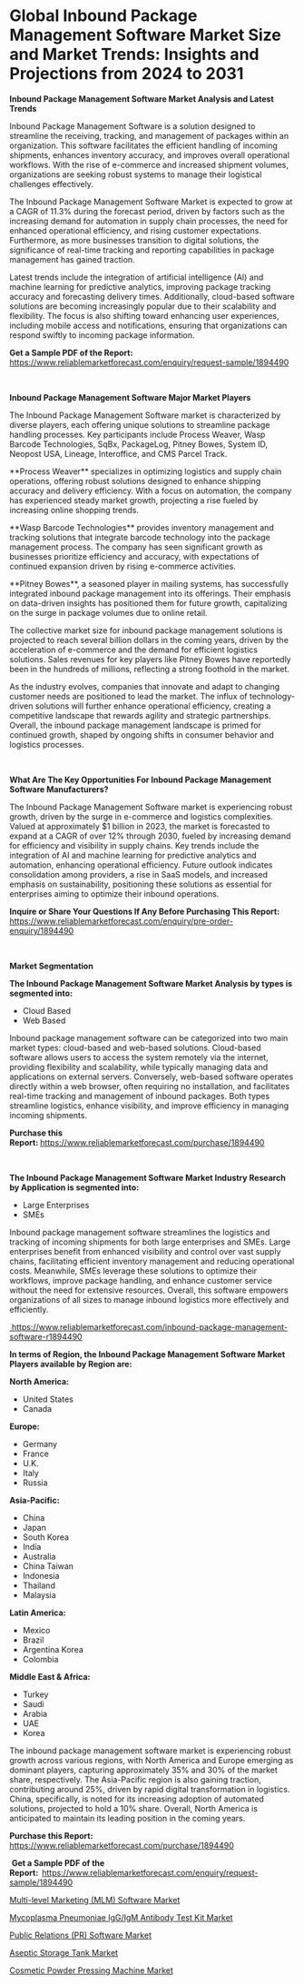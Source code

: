 <p><h1>Global Inbound Package Management Software Market Size and Market Trends: Insights and Projections from 2024 to 2031</h1></p><p><strong>Inbound Package Management Software Market Analysis and Latest Trends</strong></p>
<p><p>Inbound Package Management Software is a solution designed to streamline the receiving, tracking, and management of packages within an organization. This software facilitates the efficient handling of incoming shipments, enhances inventory accuracy, and improves overall operational workflows. With the rise of e-commerce and increased shipment volumes, organizations are seeking robust systems to manage their logistical challenges effectively.</p><p>The Inbound Package Management Software Market is expected to grow at a CAGR of 11.3% during the forecast period, driven by factors such as the increasing demand for automation in supply chain processes, the need for enhanced operational efficiency, and rising customer expectations. Furthermore, as more businesses transition to digital solutions, the significance of real-time tracking and reporting capabilities in package management has gained traction.</p><p>Latest trends include the integration of artificial intelligence (AI) and machine learning for predictive analytics, improving package tracking accuracy and forecasting delivery times. Additionally, cloud-based software solutions are becoming increasingly popular due to their scalability and flexibility. The focus is also shifting toward enhancing user experiences, including mobile access and notifications, ensuring that organizations can respond swiftly to incoming package information.</p></p>
<p><strong>Get a Sample PDF of the Report:&nbsp;</strong> <a href="https://www.reliablemarketforecast.com/enquiry/request-sample/1894490?utm_campaign=1108&utm_medium=2&utm_source=Github&utm_content=ia&utm_term=24102024&utm_id=inbound-package-management-software">https://www.reliablemarketforecast.com/enquiry/request-sample/1894490</a></p>
<p>&nbsp;</p>
<p><strong>Inbound Package Management Software Major Market Players</strong></p>
<p><p>The Inbound Package Management Software market is characterized by diverse players, each offering unique solutions to streamline package handling processes. Key participants include Process Weaver, Wasp Barcode Technologies, SqBx, PackageLog, Pitney Bowes, System ID, Neopost USA, Lineage, Interoffice, and CMS Parcel Track.</p><p>**Process Weaver** specializes in optimizing logistics and supply chain operations, offering robust solutions designed to enhance shipping accuracy and delivery efficiency. With a focus on automation, the company has experienced steady market growth, projecting a rise fueled by increasing online shopping trends.</p><p>**Wasp Barcode Technologies** provides inventory management and tracking solutions that integrate barcode technology into the package management process. The company has seen significant growth as businesses prioritize efficiency and accuracy, with expectations of continued expansion driven by rising e-commerce activities.</p><p>**Pitney Bowes**, a seasoned player in mailing systems, has successfully integrated inbound package management into its offerings. Their emphasis on data-driven insights has positioned them for future growth, capitalizing on the surge in package volumes due to online retail.</p><p>The collective market size for inbound package management solutions is projected to reach several billion dollars in the coming years, driven by the acceleration of e-commerce and the demand for efficient logistics solutions. Sales revenues for key players like Pitney Bowes have reportedly been in the hundreds of millions, reflecting a strong foothold in the market.</p><p>As the industry evolves, companies that innovate and adapt to changing customer needs are positioned to lead the market. The influx of technology-driven solutions will further enhance operational efficiency, creating a competitive landscape that rewards agility and strategic partnerships. Overall, the inbound package management landscape is primed for continued growth, shaped by ongoing shifts in consumer behavior and logistics processes.</p></p>
<p>&nbsp;</p>
<p><strong>What Are The Key Opportunities For Inbound Package Management Software Manufacturers?</strong></p>
<p><p>The Inbound Package Management Software market is experiencing robust growth, driven by the surge in e-commerce and logistics complexities. Valued at approximately $1 billion in 2023, the market is forecasted to expand at a CAGR of over 12% through 2030, fueled by increasing demand for efficiency and visibility in supply chains. Key trends include the integration of AI and machine learning for predictive analytics and automation, enhancing operational efficiency. Future outlook indicates consolidation among providers, a rise in SaaS models, and increased emphasis on sustainability, positioning these solutions as essential for enterprises aiming to optimize their inbound operations.</p></p>
<p><strong>Inquire or Share Your Questions If Any Before Purchasing This Report:</strong> <a href="https://www.reliablemarketforecast.com/enquiry/pre-order-enquiry/1894490?utm_campaign=1108&utm_medium=2&utm_source=Github&utm_content=ia&utm_term=24102024&utm_id=inbound-package-management-software">https://www.reliablemarketforecast.com/enquiry/pre-order-enquiry/1894490</a></p>
<p>&nbsp;</p>
<p><strong>Market Segmentation</strong></p>
<p><strong>The Inbound Package Management Software Market Analysis by types is segmented into:</strong></p>
<p><ul><li>Cloud Based</li><li>Web Based</li></ul></p>
<p><p>Inbound package management software can be categorized into two main market types: cloud-based and web-based solutions. Cloud-based software allows users to access the system remotely via the internet, providing flexibility and scalability, while typically managing data and applications on external servers. Conversely, web-based software operates directly within a web browser, often requiring no installation, and facilitates real-time tracking and management of inbound packages. Both types streamline logistics, enhance visibility, and improve efficiency in managing incoming shipments.</p></p>
<p><strong>Purchase this Report:&nbsp;</strong><a href="https://www.reliablemarketforecast.com/purchase/1894490?utm_campaign=1108&utm_medium=2&utm_source=Github&utm_content=ia&utm_term=24102024&utm_id=inbound-package-management-software">https://www.reliablemarketforecast.com/purchase/1894490</a></p>
<p>&nbsp;</p>
<p><strong>The Inbound Package Management Software Market Industry Research by Application is segmented into:</strong></p>
<p><ul><li>Large Enterprises</li><li>SMEs</li></ul></p>
<p><p>Inbound package management software streamlines the logistics and tracking of incoming shipments for both large enterprises and SMEs. Large enterprises benefit from enhanced visibility and control over vast supply chains, facilitating efficient inventory management and reducing operational costs. Meanwhile, SMEs leverage these solutions to optimize their workflows, improve package handling, and enhance customer service without the need for extensive resources. Overall, this software empowers organizations of all sizes to manage inbound logistics more effectively and efficiently.</p></p>
<p><a href="https://www.reliablemarketforecast.com/inbound-package-management-software-r1894490?utm_campaign=1108&utm_medium=2&utm_source=Github&utm_content=ia&utm_term=24102024&utm_id=inbound-package-management-software">&nbsp;https://www.reliablemarketforecast.com/inbound-package-management-software-r1894490</a></p>
<p><strong>In terms of Region, the Inbound Package Management Software Market Players available by Region are:</strong></p>
<p>
    <p> <strong> North America: </strong>
        <ul>
            <li>United States</li>
            <li>Canada</li>
        </ul>
        </p> 
    <p> <strong> Europe: </strong>
        <ul>
            <li>Germany</li>
            <li>France</li>
            <li>U.K.</li>
            <li>Italy</li>
            <li>Russia</li>
        </ul>
        </p> 
    <p> <strong> Asia-Pacific: </strong>
        <ul>
            <li>China</li>
            <li>Japan</li>
            <li>South Korea</li>
            <li>India</li>
            <li>Australia</li>
            <li>China Taiwan</li>
            <li>Indonesia</li>
            <li>Thailand</li>
            <li>Malaysia</li>
        </ul>
        </p> 
    <p> <strong> Latin America: </strong>
        <ul>
            <li>Mexico</li>
            <li>Brazil</li>
            <li>Argentina Korea</li>
            <li>Colombia</li>
        </ul>
        </p> 
    <p> <strong> Middle East & Africa: </strong>
        <ul>
            <li>Turkey</li>
            <li>Saudi</li>
            <li>Arabia</li>
            <li>UAE</li>
            <li>Korea</li>
        </ul>
    </p>
    </p>
<p><p>The inbound package management software market is experiencing robust growth across various regions, with North America and Europe emerging as dominant players, capturing approximately 35% and 30% of the market share, respectively. The Asia-Pacific region is also gaining traction, contributing around 25%, driven by rapid digital transformation in logistics. China, specifically, is noted for its increasing adoption of automated solutions, projected to hold a 10% share. Overall, North America is anticipated to maintain its leading position in the coming years.</p></p>
<p><strong>Purchase this Report: </strong><a href="https://www.reliablemarketforecast.com/purchase/1894490?utm_campaign=1108&utm_medium=2&utm_source=Github&utm_content=ia&utm_term=24102024&utm_id=inbound-package-management-software">https://www.reliablemarketforecast.com/purchase/1894490</a></p>
<p>&nbsp;<strong>Get a Sample PDF of the Report:&nbsp;&nbsp;</strong><a href="https://www.reliablemarketforecast.com/enquiry/request-sample/1894490?utm_campaign=1108&utm_medium=2&utm_source=Github&utm_content=ia&utm_term=24102024&utm_id=inbound-package-management-software">https://www.reliablemarketforecast.com/enquiry/request-sample/1894490</a></p>
<p><strong></strong></p>
<p><p><a href="https://github.com/halkoitweden3/Market-Research-Report-List-1/blob/main/multi-level-marketing-mlm-software-market.md?utm_campaign=1108&utm_medium=2&utm_source=Github&utm_content=ia&utm_term=24102024&utm_id=inbound-package-management-software">Multi-level Marketing (MLM) Software Market</a></p><p><a href="https://www.linkedin.com/pulse/insights-mycoplasma-pneumoniae-iggigm-antibody-test-kit-industry-0gbrf?utm_campaign=1108&utm_medium=2&utm_source=Github&utm_content=ia&utm_term=24102024&utm_id=inbound-package-management-software">Mycoplasma Pneumoniae IgG/IgM Antibody Test Kit Market</a></p><p><a href="https://github.com/nekolalrclippo/Market-Research-Report-List-1/blob/main/public-relations-pr-software-market.md?utm_campaign=1108&utm_medium=2&utm_source=Github&utm_content=ia&utm_term=24102024&utm_id=inbound-package-management-software">Public Relations (PR) Software Market</a></p><p><a href="https://issuu.com/reportprime-2/docs/aseptic-storage-tank-market-size-2030.pptx?utm_campaign=1108&utm_medium=2&utm_source=Github&utm_content=ia&utm_term=24102024&utm_id=inbound-package-management-software">Aseptic Storage Tank Market</a></p><p><a href="https://issuu.com/reportprime-2/docs/cosmetic-powder-pressing-machine-ma_bd77dfb7025910?utm_campaign=1108&utm_medium=2&utm_source=Github&utm_content=ia&utm_term=24102024&utm_id=inbound-package-management-software">Cosmetic Powder Pressing Machine Market</a></p></p>